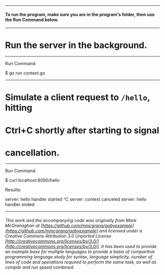
___
#### To run the program, make sure you are in the program's folder, then use the Run Command below.
___
# Run the server in the background.

___
Run Command:

$ go run context.go

___
# Simulate a client request to `/hello`, hitting
# Ctrl+C shortly after starting to signal
# cancellation.

___
Run Command:

$ curl localhost:8090/hello


Results:

server: hello handler started
^C
server: context canceled
server: hello handler ended

___

###### This work and the accompanying code was originally from Mark McGranaghan at [https://github.com/mmcgrana/gobyexample](https://github.com/mmcgrana/gobyexample) and licensed under a Creative Commons Attribution 3.0 Unported License [http://creativecommons.org/licenses/by/3.0/](http://creativecommons.org/licenses/by/3.0/). It has been used to provide an example base for multiple languages to provide a basis of comparitive programming language study for syntax, language simplicity, number of lines of code and operations required to perform the same task, as well as compile and run speed combined.